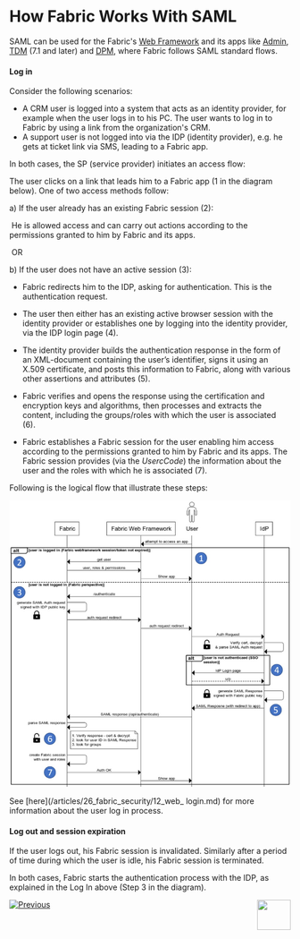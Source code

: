 # How Fabric Works With SAML 

SAML can be used for the Fabric's [Web Framework](/articles/30_web_framework/01_web_framework_overview.md) and its apps like [Admin](/articles/30_web_framework/03_web_admin_application.md), [TDM](/articles/TDM/tdm_overview/README.md) (7.1 and later) and [DPM](/articles/DPM/01_DPM_Overview/02_DPM_Overview.md), where Fabric follows SAML standard flows.

#### Log in

Consider the following scenarios: 

- A CRM user is logged into a system that acts as an identity provider, for example when the user logs in to his PC. The user wants to log in to Fabric by using a link from the organization's CRM. 
- A support user is not logged into via the IDP (identity provider), e.g. he gets at ticket link via SMS, leading to a Fabric app.

In both cases,  the SP (service provider) initiates an access flow: 

The user clicks on a link that leads him to a Fabric app (1 in the diagram below). One of two access methods follow: 

   a) If the user already has an existing Fabric session (2):

​     He is allowed access and can carry out actions according to the permissions granted to him by Fabric and its apps.  

​     OR 

   b) If the user does not have an active session (3):

- Fabric redirects him to the IDP, asking for authentication. This is the authentication request. 

- The user then either has an existing active browser session with the identity provider or establishes one by logging into the identity provider, via the IDP login page (4).
- The identity provider builds the authentication response in the form of an XML-document containing the user’s identifier, signs it using an X.509 certificate, and posts this information to Fabric, along with various other assertions and attributes (5).
-  Fabric verifies and opens the response using the certification and encryption keys and algorithms, then processes and extracts the content, including the groups/roles with which the user is associated (6).
-  Fabric establishes a Fabric session for the user enabling him access according to the permissions granted to him by Fabric and its apps. The Fabric session provides (via the *UsercCode*) the information about the user and the roles with which he is associated (7).



Following is the logical flow that illustrate these steps: 

<img src="/articles/26_fabric_security/images/11_Fabric_SAML_login.jpg">

See [here](/articles/26_fabric_security/12_web_ login.md) for more information about the user log in process.



#### Log out and session expiration

If the user logs out, his Fabric session is invalidated. Similarly after a period of time during which the user is idle,  his Fabric session is terminated. 

In both cases,  Fabric starts the authentication process with the IDP, as explained in the Log In above (Step 3 in the diagram).




[![Previous](/articles/images/Previous.png)](/articles/26_fabric_security/09_user_IAM_SAML_fundamentals_and_terms.md)[<img align="right" width="60" height="54" src="/articles/images/Next.png">](/articles/26_fabric_security/11_user_IAM_LDAP.md)

